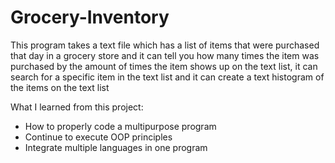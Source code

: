 # Grocery-Inventory
This program takes a text file which has a list of items that were purchased that day in a grocery store and it can tell you how many times the item was purchased by the amount of times the item shows up on the text list, it can search for a specific item in the text list and it can create a text histogram of the items on the text list

What I learned from this project: 

- How to properly code a multipurpose program
- Continue to execute OOP principles
- Integrate multiple languages in one program
